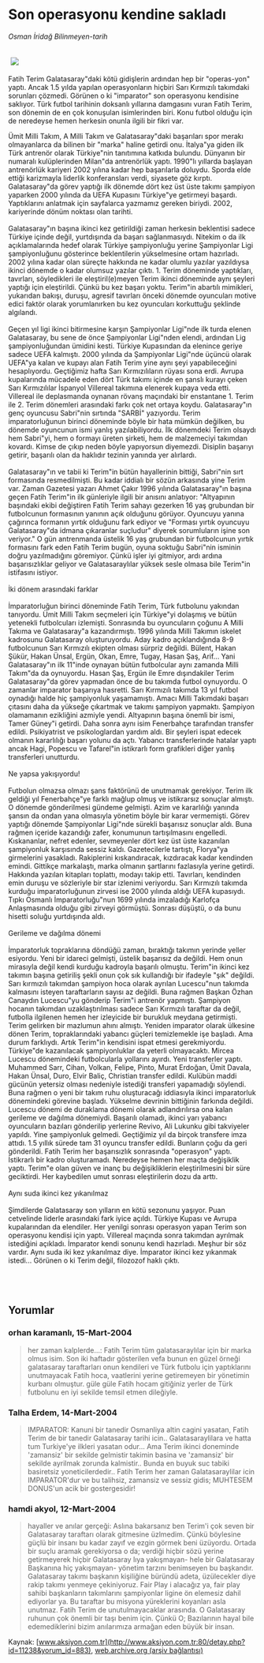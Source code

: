 # Son operasyonu kendine sakladı

*Osman İridağ Bilinmeyen-tarih*

<div>
 <font>
  <img border="0" height="1" src="/web/20050130073859im_/http://www.aksiyon.com.tr/images/blank.gif"/>
 </font>
 <font class="content">
  <p>
   <img border="0" hspace="5" src="http://web.archive.org/web/20050130073859im_/http://www.aksiyon.com.tr/resim/483/56.jpg" vspace="5"/>
  </p>
 </font>
 <font class="content">
  Fatih Terim Galatasaray"daki kötü gidişlerin ardından hep bir "operas-yon" yaptı. Ancak 1.5 yılda yapılan operasyonların hiçbiri Sarı Kırmızılı takımdaki sorunları çözmedi. Görünen o ki "imparator" son operasyonu kendisine saklıyor. Türk futbol tarihinin doksanlı yıllarına damgasını vuran Fatih Terim, son dönemin de en çok konuşulan isimlerinden biri. Konu futbol olduğu için de neredeyse hemen herkesin onunla ilgili bir fikri var.
 </font>
 <br/>
 <p>
  <font class="content">
   Ümit Milli Takım, A Milli Takım ve Galatasaray"daki başarıları spor merakı olmayanlarca da bilinen bir "marka" haline getirdi onu. İtalya"ya giden ilk Türk antrenör olarak Türkiye"nin tanıtımına katkıda bulundu. Dünyanın bir numaralı kulüplerinden Milan"da antrenörlük yaptı. 1990"lı yıllarda başlayan antrenörlük kariyeri 2002 yılına kadar hep başarılarla doluydu. Sporda elde ettiği karizmayla liderlik konferansları verdi, siyasete göz kırptı. Galatasaray"da görev yaptığı ilk dönemde dört kez üst üste takımı şampiyon yaparken 2000 yılında da UEFA Kupasını Türkiye"ye getirmeyi başardı. Yaptıklarını anlatmak için sayfalarca yazmamız gereken biriydi. 2002, kariyerinde dönüm noktası olan tarihti.
   <br>
    <br>
     Galatasaray"ın başına ikinci kez getirildiği zaman herkesin beklentisi sadece Türkiye içinde değil, yurtdışında da başarı sağlanmasıydı. Nitekim o da ilk açıklamalarında hedef olarak Türkiye şampiyonluğu yerine Şampiyonlar Ligi şampiyonluğunu gösterince beklentilerin yükselmesine ortam hazırladı. 2002 yılına kadar olan süreçte hakkında ne kadar olumlu yazılar yazıldıysa ikinci dönemde o kadar olumsuz yazılar çıktı. 1. Terim döneminde yaptıkları, tavırları, söyledikleri ile eleştiril(e)meyen Terim ikinci döneminde aynı şeyleri yaptığı için eleştirildi. Çünkü bu kez başarı yoktu. Terim"in abartılı mimikleri, yukarıdan bakışı, duruşu, agresif tavırları önceki dönemde oyuncuları motive edici faktör olarak yorumlanırken bu kez oyuncuları korkuttuğu şeklinde algılandı.
     <br>
      <br>
       Geçen yıl ligi ikinci bitirmesine karşın Şampiyonlar Ligi"nde ilk turda elenen Galatasaray, bu sene de önce Şampiyonlar Ligi"nden elendi, ardından Lig şampiyonluğundan ümidini kesti. Türkiye Kupasından da elenince geriye sadece UEFA kalmıştı. 2000 yılında da Şampiyonlar Ligi"nde üçüncü olarak UEFA"ya kalan ve kupayı alan Fatih Terim yine aynı şeyi yapabileceğini hesaplıyordu. Geçtiğimiz hafta Sarı Kırmızılıların rüyası sona erdi. Avrupa kupalarında mücadele eden dört Türk takımı içinde en şanslı kurayı çeken Sarı Kırmızılılar İspanyol Villereal takımına elenerek kupaya veda etti. Villereal ile deplasmanda oynanan rövanş maçındaki bir enstantane 1. Terim ile 2. Terim dönemleri arasındaki farkı çok net ortaya koydu. Galatasaray"ın genç oyuncusu Sabri"nin sırtında "SARBİ" yazıyordu. Terim imparatorluğunun birinci döneminde böyle bir hata mümkün değilken, bu dönemde oyuncunun ismi yanlış yazılabiliyordu. İlk dönemdeki Terim olsaydı hem Sabri"yi, hem o formayı üreten şirketi, hem de malzemeciyi takımdan kovardı. Kimse de çıkıp neden böyle yapıyorsun diyemezdi. Disiplin başarıyı getirir, başarılı olan da haklıdır tezinin yanında yer alırlardı.
       <br/>
       <br/>
       Galatasaray"ın ve tabii ki Terim"in bütün hayallerinin bittiği, Sabri"nin sırt formasında resmedilmişti. Bu kadar iddialı bir sözün arkasında yine Terim var. Zaman Gazetesi yazarı Ahmet Çakır 1996 yılında Galatasaray"ın başına geçen Fatih Terim"in ilk günleriyle ilgili bir anısını anlatıyor: "Altyapının başındaki ekibi değiştiren Fatih Terim sahayı gezerken 16 yaş grubundan bir futbolcunun formasının yanının açık olduğunu görüyor. Oyuncuyu yanına çağırınca formanın yırtık olduğunu fark ediyor ve "Forması yırtık oyuncuyu Galatasaray"da idmana çıkaranlar suçludur" diyerek sorumluların işine son veriyor." O gün antrenmanda üstelik 16 yaş grubundan bir futbolcunun yırtık formasını fark eden Fatih Terim bugün, oyuna soktuğu Sabri"nin isminin doğru yazılmadığını göremiyor. Çünkü işler iyi gitmiyor, ardı ardına başarısızlıklar geliyor ve Galatasaraylılar yüksek sesle olmasa bile Terim"in istifasını istiyor.
       <br/>
       <br/>
       İki dönem arasındaki farklar
       <br/>
       <br/>
       İmparatorluğun birinci döneminde Fatih Terim, Türk futbolunu yakından tanıyordu. Ümit Milli Takım seçmeleri için Türkiye"yi dolaşmış ve bütün yetenekli futbolcuları izlemişti. Sonrasında bu oyuncuların çoğunu A Milli Takıma ve Galatasaray"a kazandırmıştı. 1996 yılında Milli Takımın iskelet kadrosunu Galatasaray oluşturuyordu. Aday kadro açıklandığında 8-9 futbolcunun Sarı Kırmızılı ekipten olması sürpriz değildi. Bülent, Hakan Şükür, Hakan Ünsal, Ergün, Okan, Emre, Tugay, Hasan Şaş, Arif... Yani Galatasaray"ın ilk 11"inde oynayan bütün futbolcular aynı zamanda Milli Takım"da da oynuyordu. Hasan Şaş, Ergün ile Emre dışındakiler Terim Galatasaray"da görev yapmadan önce de bu takımda futbol oynuyordu. O zamanlar imparator başarıya hasretti. Sarı Kırmızılı takımda 13 yıl futbol oynadığı halde hiç şampiyonluk yaşamamıştı. Amacı Milli Takımdaki başarı çıtasını daha da yükseğe çıkartmak ve takımı şampiyon yapmaktı. Şampiyon olamamanın ezikliğini azmiyle yendi. Altyapının başına önemli bir ismi, Tamer Güney"i getirdi. Daha sonra aynı isim Fenerbahçe tarafından transfer edildi. Psikiyatrist ve psikologlardan yardım aldı. Bir şeyleri ispat edecek olmanın kararlılığı başarı yolunu da açtı. Yabancı transferlerinde hatalar yaptı ancak Hagi, Popescu ve Tafarel"in istikrarlı form grafikleri diğer yanlış transferleri unutturdu.
       <br/>
       <br/>
       Ne yapsa yakışıyordu!
       <br/>
       <br/>
       Futbolun olmazsa olmazı şans faktörünü de unutmamak gerekiyor. Terim ilk geldiği yıl Fenerbahçe"ye farklı mağlup olmuş ve istikrarsız sonuçlar almıştı. O dönemde gönderilmesi gündeme gelmişti. Azim ve kararlılığı yanında şansın da ondan yana olmasıyla yönetim böyle bir karar vermemişti. Görev yaptığı dönemde Şampiyonlar Ligi"nde sürekli başarısız sonuçlar aldı. Buna rağmen içeride kazandığı zafer, konumunun tartışılmasını engelledi. Kıskananlar, nefret edenler, sevmeyenler dört kez üst üste kazanılan şampiyonluk karşısında sessiz kaldı. Gazetecilerle tartıştı, Florya"ya girmelerini yasakladı. Rakiplerini kıskandıracak, kızdıracak kadar kendinden emindi. Gittikçe markalaştı, marka olmanın şartlarını fazlasıyla yerine getirdi. Hakkında yazılan kitapları toplattı, modayı takip etti. Tavırları, kendinden emin duruşu ve sözleriyle bir star izlenimi veriyordu. Sarı Kırmızılı takımda kurduğu imparatorluğunun zirvesi ise 2000 yılında aldığı UEFA kupasıydı. Tıpkı Osmanlı İmparatorluğu"nun 1699 yılında imzaladığı Karlofça Anlaşmasında olduğu gibi zirveyi görmüştü. Sonrası düşüştü, o da bunu hisetti soluğu yurtdışında aldı.
       <br/>
       <br/>
       Gerileme ve dağılma dönemi
       <br/>
       <br/>
       İmparatorluk topraklarına döndüğü zaman, bıraktığı takımın yerinde yeller esiyordu. Yeni bir idareci gelmişti, üstelik başarısız da değildi. Hem onun mirasıyla değil kendi kurduğu kadroyla başarılı olmuştu. Terim"in ikinci kez takımın başına getiriliş şekli onun çok sık kullandığı bir ifadeyle "şık" değildi. Sarı kırmızılı takımdan şampiyon hoca olarak ayrılan Lucescu"nun takımda kalmasını isteyen taraftarların sayısı az değildi. Buna rağmen Başkan Özhan Canaydın Lucescu"yu gönderip Terim"i antrenör yapmıştı. Şampiyon hocanın takımdan uzaklaştırılması sadece Sarı Kırmızılı taraftar da değil, futbolla ilgilenen hemen her izleyicide bir burukluk meydana getirmişti. Terim gelirken bir mazlumun ahını almıştı. Yeniden imparator olarak ülkesine dönen Terim, topraklarındaki yabancı güçleri temizlemekle işe başladı. Ama durum farklıydı. Artık Terim"in kendisini ispat etmesi gerekmiyordu. Türkiye"de kazanılacak şampiyonluklar da yeterli olmayacaktı. Mircea Lucescu dönemindeki futbolcularla yollarını ayırdı. Yeni transferler yaptı. Muhammed Sarr, Cihan, Volkan, Felipe, Pinto, Murat Erdoğan, Ümit Davala, Hakan Ünsal, Duro, Elvir Baliç, Christian transfer edildi. Kulübün maddi gücünün yetersiz olması nedeniyle istediği transferi yapamadığı söylendi. Buna rağmen o yeni bir takım ruhu oluşturacağı iddiasıyla ikinci imparatorluk dönemindeki görevine başladı. Yükselme devrinin bittiğinin farkında değildi. Lucescu dönemi de duraklama dönemi olarak adlandırılırsa ona kalan gerileme ve dağılma dönemiydi. Başarılı olamadı, ikinci yarı yabancı oyuncuların bazıları gönderilip yerlerine Revivo, Ali Lukunku gibi takviyeler yapıldı. Yine şampiyonluk gelmedi. Geçtiğimiz yıl da birçok transfere imza attıdı. 1.5 yıllık sürede tam 31 oyuncu transfer edildi. Bunların çoğu da geri gönderildi. Fatih Terim her başarısızlık sonrasında "operasyon" yaptı. İstikrarlı bir kadro oluşturamadı. Neredeyse hemen her maçta değişiklik yaptı. Terim"e olan güven ve inanç bu değişikliklerin eleştirilmesini bir süre geciktirdi. Her kaybedilen umut sonrası eleştirilerin dozu da arttı.
       <br/>
       <br/>
       Aynı suda ikinci kez yıkanılmaz
       <br/>
       <br/>
       Şimdilerde Galatasaray son yılların en kötü sezonunu yaşıyor. Puan cetvelinde liderle arasındaki fark iyice açıldı. Türkiye Kupası ve Avrupa kupalarından da elendiler. Her yenilgi sonrası operasyon yapan Terim son operasyonu kendisi için yaptı. Villereal maçında sonra takımdan ayrılmak istediğini açıkladı. İmparator kendi sonunu kendi hazırladı. Meşhur bir söz vardır. Aynı suda iki kez yıkanılmaz diye. İmparator ikinci kez yıkanmak istedi... Görünen o ki Terim değil, filozozof haklı çıktı.
      </br>
     </br>
    </br>
   </br>
  </font>
 </p>
</div>


## Yorumlar

### orhan karamanlı, 15-Mart-2004
> her zaman kalplerde...: 
> Fatih Terim tüm galatasaraylılar için bir marka olmus isim. Son iki haftadır gösterilen vefa bunun en güzel örneği galatasaray taraftarları onun kendileri ve Türk futbolu için yaptıklarını unutmayacak Fatih hoca, vaatlerini yerine getiremeyen bir yönetimin kurbanı olmuştur. güle güle Fatih hocam gitiğiniz yerler de Türk futbolunu en iyi sekilde temsil etmen dileğiyle.

### Talha Erdem, 14-Mart-2004
> IMPARATOR: 
> Kanuni bir tanedir Osmanliya altin cagini yasatan, Fatih Terim de bir tanedir Galatasaray tarihi icin.. Galatasaraylilara ve hatta tum Turkiye'ye ilkleri yasatan odur... Ama Terim ikinci doneminde 'zamansiz' bir sekilde gelmistir takimin basina ve 'zamansiz' bir sekilde ayrilmak zorunda kalmistir.. Bunda en buyuk suc tabiki basiretsiz yoneticilerdedir..   Fatih Terim her zaman Galatasaraylilar icin IMPARATOR'dur ve bu talihsiz, zamansiz ve sessiz gidis; MUHTESEM DONUS'un acik bir gostergesidir!

### hamdi akyol, 12-Mart-2004
> hayaller ve anılar gerçeği: 
> Aslına bakarsanız ben Terim'i çok seven bir Galatasaray taraftarı olarak gitmesine üzlmedim. Çünkü böylesine güçlü bir insanı bu kadar zayıf ve ezgin görmek beni üzüyordu.  Ortada bir suçlu aramak gerekiyorsa o da; verdiği hiçbir sözü yerine getirmeyerek hiçbir Galatasaray lıya yakışmayan- hele bir Galatasaray Başkanına hiç yakışmayan- yönetim tarzını benimseyen bu başkandır.  Galatasaray takımı başkanın kişiliğine büründü adeta, üzülecekler diye rakip takımı yenmeye çekiniyoruz. Fair Play i alacağız ya, fair play sahibi başkanların takımlarını şampiyonlar ligine ön elemesiz dahil ediyorlar ya.  Bu taraftar bu misyona yüreklerini koyanları asla unutmaz. Fatih Terim de unutulmayacaklar arasında. O Galatasaray ruhunun çok önemli bir taşı benim için. Çünkü O; Bazılarının hayal bile edemediklerini bizim anılarımıza armağan eden büyük bir insan.

Kaynak: [www.aksiyon.com.tr](http://www.aksiyon.com.tr:80/detay.php?id=11238&yorum_id=883), [web.archive.org (arşiv bağlantısı)](http://web.archive.org/web/20050130073859/http://www.aksiyon.com.tr:80/detay.php?id=11238&yorum_id=883)
